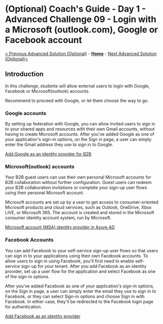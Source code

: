 # (Optional) Coach's Guide - Day 1 - Advanced Challenge 09 - Login with a Microsoft (outlook.com), Google or Facebook account

 [< Previous Advanced Solution (Optional)](./Solution_D1_08.md) - **[Home](./README.md)** - [Next Advanced Solution (Optional)>](./Solution_D1_10.md)

## Introduction

In this challenge, students will allow external users to login with Google, Facebook or Microsoft(outlook) accounts.

Recommend to proceed with Google, or let them choose the way to go.

### Google accounts

By setting up federation with Google, you can allow invited users to sign in to your shared apps and resources with their own Gmail accounts, without having to create Microsoft accounts. After you've added Google as one of your application's sign-in options, on the Sign in page, a user can simply enter the Gmail address they use to sign in to Google.

[Add Google as an identity provider for B2B](https://learn.microsoft.com/en-us/azure/active-directory/external-identities/google-federation)

### Microsoft(outlook) accounts

Your B2B guest users can use their own personal Microsoft accounts for B2B collaboration without further configuration. Guest users can redeem your B2B collaboration invitations or complete your sign-up user flows using their personal Microsoft account.

Microsoft accounts are set up by a user to get access to consumer-oriented Microsoft products and cloud services, such as Outlook, OneDrive, Xbox LIVE, or Microsoft 365. The account is created and stored in the Microsoft consumer identity account system, run by Microsoft.

[Microsoft account (MSA) identity provider in Azure AD](https://learn.microsoft.com/en-us/azure/active-directory/external-identities/microsoft-account)

### Facebook Accounts

You can add Facebook to your self-service sign-up user flows so that users can sign in to your applications using their own Facebook accounts. To allow users to sign in using Facebook, you'll first need to enable self-service sign-up for your tenant. After you add Facebook as an identity provider, set up a user flow for the application and select Facebook as one of the sign-in options.

After you've added Facebook as one of your application's sign-in options, on the Sign in page, a user can simply enter the email they use to sign in to Facebook, or they can select Sign-in options and choose Sign in with Facebook. In either case, they'll be redirected to the Facebook login page for authentication.

[Add Facebook as an identity provider](https://learn.microsoft.com/en-us/azure/active-directory/external-identities/facebook-federation)
